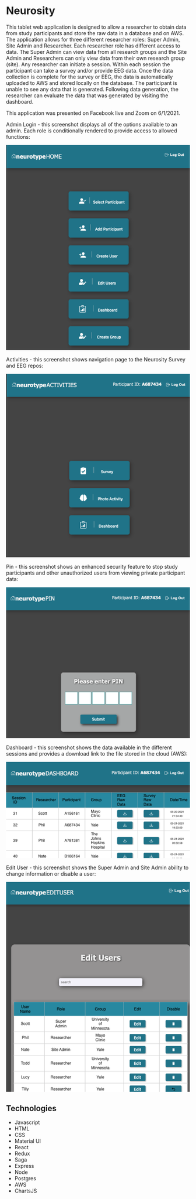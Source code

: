 
# Neurosity

This tablet web application is designed to allow a researcher to obtain data from study participants and store the raw data in a database and on AWS. The application allows for three different researcher roles: Super Admin, Site Admin and Researcher. Each researcher role has different access to data. The Super Admin can view data from all research groups and the Site Admin and Researchers can only view data from their own research group (site). Any researcher can initiate a session. Within each session the participant can take a survey and/or provide EEG data. Once the data collection is complete for the survey or EEG, the data is automatically uploaded to AWS and stored locally on the database. The participant is unable to see any data that is generated. Following data generation, the researcher can evaluate the data that was generated by visiting the dashboard. 

This application was presented on Facebook live and Zoom on 6/1/2021. 

Admin Login - this screenshot displays all of the options available to an admin. Each role is conditionally rendered to provide access to allowed functions:

<img src="public/images/adminlogin.png">

Activities - this screenshot shows navigation page to the Neurosity Survey and EEG repos:

<img src="public/images/admin-selectpart.png">

Pin - this screenshot shows an enhanced security feature to stop study participants and other unauthorized users from viewing private participant data: 

<img src="public/images/pin.png">

Dashboard - this screenshot shows the data available in the different sessions and provides a download link to the file stored in the cloud (AWS): 

<img src="public/images/dashboard.png">

Edit User - this screenshot shows the Super Admin and Site Admin ability to change information or disable a user: 

<img src="public/images/edituser.png">


## Technologies

- Javascript
- HTML
- CSS
- Material UI
- React
- Redux
- Saga
- Express
- Node
- Postgres
- AWS
- ChartsJS






